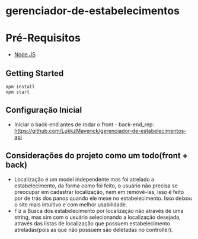 # gerenciador-de-estabelecimentos

# Pré-Requisitos

 - [Node JS](https://nodejs.org/en/)

## Getting Started
    npm install   
    npm start

## Configuração Inicial
- Iniciar o back-end antes de rodar o front - back-end_rep: https://github.com/LukkzMaverick/gerenciador-de-estabelecimentos-api

## Considerações do projeto como um todo(front + back)
- Localização é um model independente mas foi atrelado a estabelecimento, da forma como foi feito, o usuário não precisa se preocupar em cadastrar localização, nem em removê-las, isso é feito por de trás dos panos quando ele mexe no estabelecimento. Isso deixou o site mais intuitivo e com melhor usabilidade. 
- Fiz a Busca dos estabelecimento por localização não através de uma string, mas sim com o usuário selecionando a localização desejada, através das listas de localização que possuem estabelecimento atreladas(pois as que não possuem são deletadas no controller).
